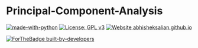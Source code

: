 # Principal-Component-Analysis
[![made-with-python](https://img.shields.io/badge/Made%20with-Python-1f425f.svg)](https://www.python.org/)
[![License: GPL v3](https://img.shields.io/badge/License-GPLv3-blue.svg)](https://www.gnu.org/licenses/gpl-3.0)
[![Website abhisheksalian.github.io](https://img.shields.io/website-up-down-green-red/https/abhisheksalian.github.io.svg)](https://abhisheksalian.github.io/)

[![ForTheBadge built-by-developers](http://ForTheBadge.com/images/badges/built-by-developers.svg)](https://GitHub.com/abhisheksalian/)
